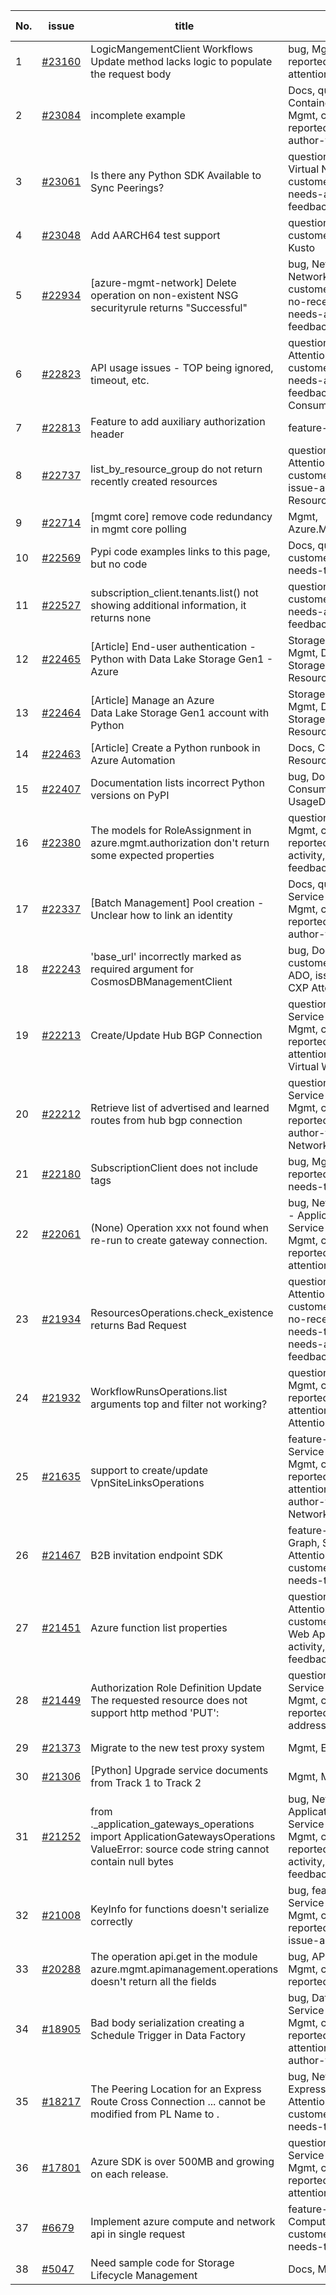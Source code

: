 | No. | issue | title | labels | assignees | bot advice | created date |
| ------ | ------ | ------ | ------ | ------ | ------ | :-----: |
|1|[#23160](https://github.com/Azure/azure-sdk-for-python/issues/23160)|LogicMangementClient Workflows Update method lacks logic to populate the request body|bug, Mgmt, customer-reported, needs-team-attention|msyyc|new comment|2022-02-21|
|2|[#23084](https://github.com/Azure/azure-sdk-for-python/issues/23084)|incomplete example|Docs, question, Container Instances, Mgmt, customer-reported, needs-author-feedback|Wzb123456789, msyyc||2022-02-16|
|3|[#23061](https://github.com/Azure/azure-sdk-for-python/issues/23061)|Is there any Python SDK Available to Sync Peerings?|question, Network - Virtual Network, Mgmt, customer-reported, needs-author-feedback|msyyc||2022-02-15|
|4|[#23048](https://github.com/Azure/azure-sdk-for-python/issues/23048)|Add AARCH64 test support|question, Mgmt, customer-reported, Kusto|msyyc|new comment|2022-02-14|
|5|[#22934](https://github.com/Azure/azure-sdk-for-python/issues/22934)|[azure-mgmt-network] Delete operation on non-existent NSG securityrule returns "Successful"|bug, Network - Virtual Network, Mgmt, customer-reported, no-recent-activity, needs-author-feedback|kazrael2119, msyyc||2022-02-05|
|6|[#22823](https://github.com/Azure/azure-sdk-for-python/issues/22823)|API usage issues - TOP being ignored, timeout, etc.|question, Service Attention, Mgmt, customer-reported, needs-author-feedback, Consumption - Billing|kazrael2119, msyyc||2022-01-28|
|7|[#22813](https://github.com/Azure/azure-sdk-for-python/issues/22813)|Feature to add auxiliary authorization header|feature-request, Mgmt|msyyc|new issue|2022-01-28|
|8|[#22737](https://github.com/Azure/azure-sdk-for-python/issues/22737)|list_by_resource_group do not return recently created resources|question, Service Attention, Mgmt, customer-reported, issue-addressed, Resources|msyyc||2022-01-24|
|9|[#22714](https://github.com/Azure/azure-sdk-for-python/issues/22714)|[mgmt core] remove code redundancy in mgmt core polling|Mgmt, Azure.Mgmt.Core|msyyc|new issue|2022-01-21|
|10|[#22569](https://github.com/Azure/azure-sdk-for-python/issues/22569)|Pypi code examples links to this page, but no code|Docs, question, Mgmt, customer-reported, needs-team-attention|msyyc|new comment|2022-01-20|
|11|[#22527](https://github.com/Azure/azure-sdk-for-python/issues/22527)|subscription_client.tenants.list() not showing additional information, it returns none|question, Mgmt, customer-reported, needs-author-feedback, Resources|BigCat20196, msyyc||2022-01-17|
|12|[#22465](https://github.com/Azure/azure-sdk-for-python/issues/22465)|[Article] End-user authentication - Python with Data Lake Storage Gen1 - Azure|Storage, Docs, Client, Mgmt, Data Lake Storage Gen1, Resources|tasherif-msft, msyyc|no reply > 7|2022-01-12|
|13|[#22464](https://github.com/Azure/azure-sdk-for-python/issues/22464)|[Article] Manage an Azure Data Lake Storage Gen1 account with Python|Storage, Docs, Client, Mgmt, Data Lake Storage Gen1, Resources|tasherif-msft, msyyc|no reply > 7|2022-01-12|
|14|[#22463](https://github.com/Azure/azure-sdk-for-python/issues/22463)|[Article] Create a Python runbook in Azure Automation|Docs, Compute, Mgmt, Resources|msyyc|no reply > 7|2022-01-12|
|15|[#22407](https://github.com/Azure/azure-sdk-for-python/issues/22407)|Documentation lists incorrect Python versions on PyPI|bug, Docs, Mgmt, Consumption - UsageDetailsAndExport|msyyc|no reply > 7|2022-01-10|
|16|[#22380](https://github.com/Azure/azure-sdk-for-python/issues/22380)|The models for RoleAssignment in azure.mgmt.authorization don't return some expected properties|question, Authorization, Mgmt, customer-reported, no-recent-activity, needs-author-feedback|BigCat20196, msyyc||2022-01-07|
|17|[#22337](https://github.com/Azure/azure-sdk-for-python/issues/22337)|[Batch Management] Pool creation - Unclear how to link an identity|Docs, question, Batch, Service Attention, Mgmt, customer-reported, needs-author-feedback|kazrael2119, msyyc||2022-01-05|
|18|[#22243](https://github.com/Azure/azure-sdk-for-python/issues/22243)|'base_url' incorrectly marked as required argument for CosmosDBManagementClient|bug, Docs, Mgmt, customer-reported, ADO, issue-addressed, CXP Attention|msyyc, PramodValavala-MSFT||2021-12-21|
|19|[#22213](https://github.com/Azure/azure-sdk-for-python/issues/22213)|Create/Update Hub BGP Connection|question, Network, Service Attention, Mgmt, customer-reported, needs-team-attention, Network - Virtual WAN|msyyc|no reply > 7|2021-12-17|
|20|[#22212](https://github.com/Azure/azure-sdk-for-python/issues/22212)|Retrieve list of advertised and learned routes from hub bgp connection|question, Network, Service Attention, Mgmt, customer-reported, needs-author-feedback, Network - Virtual WAN|msyyc||2021-12-17|
|21|[#22180](https://github.com/Azure/azure-sdk-for-python/issues/22180)|SubscriptionClient does not include tags|bug, Mgmt, customer-reported, Subscription, needs-team-attention|BigCat20196, msyyc|no reply > 7|2021-12-15|
|22|[#22061](https://github.com/Azure/azure-sdk-for-python/issues/22061)|(None) Operation xxx not found when re-run to create gateway connection.|bug, Network, Network - Application Gateway, Service Attention, Mgmt, customer-reported, needs-team-attention|msyyc|no reply > 7|2021-12-07|
|23|[#21934](https://github.com/Azure/azure-sdk-for-python/issues/21934)|ResourcesOperations.check_existence returns Bad Request|question, Service Attention, Mgmt, customer-reported, no-recent-activity, needs-team-attention, needs-author-feedback, Resources|SaurabhSharma-MSFT, msyyc|new comment|2021-11-30|
|24|[#21932](https://github.com/Azure/azure-sdk-for-python/issues/21932)|WorkflowRunsOperations.list arguments top and filter not working?|question, Logic App, Mgmt, customer-reported, needs-team-attention, CXP Attention|msyyc, SaurabhSharma-MSFT, PramodValavala-MSFT|new comment|2021-11-30|
|25|[#21635](https://github.com/Azure/azure-sdk-for-python/issues/21635)|support to create/update VpnSiteLinksOperations|feature-request, Service Attention, Mgmt, customer-reported, needs-team-attention, needs-author-feedback, Network - Private Link|RAY-316, msyyc||2021-11-07|
|26|[#21467](https://github.com/Azure/azure-sdk-for-python/issues/21467)|B2B invitation endpoint SDK|feature-request, Graph, Service Attention, Mgmt, customer-reported, needs-team-attention|msyyc|new comment|2021-10-28|
|27|[#21451](https://github.com/Azure/azure-sdk-for-python/issues/21451)|Azure function list properties|question, Service Attention, Mgmt, customer-reported, Web Apps, no-recent-activity, needs-author-feedback|BigCat20196, msyyc||2021-10-27|
|28|[#21449](https://github.com/Azure/azure-sdk-for-python/issues/21449)|Authorization Role Definition Update The requested resource does not support http method 'PUT': |question, Authorization, Service Attention, Mgmt, customer-reported, issue-addressed|BigCat20196, msyyc||2021-10-27|
|29|[#21373](https://github.com/Azure/azure-sdk-for-python/issues/21373)|Migrate to the new test proxy system|Mgmt, Epic, MQ|msyyc|no reply > 7|2021-10-22|
|30|[#21306](https://github.com/Azure/azure-sdk-for-python/issues/21306)|[Python] Upgrade service documents from Track 1 to Track 2|Mgmt, MQ|msyyc|no reply > 7|2021-10-18|
|31|[#21252](https://github.com/Azure/azure-sdk-for-python/issues/21252)|from ._application_gateways_operations import ApplicationGatewaysOperations  ValueError: source code string cannot contain null bytes|bug, Network - Application Gateway, Service Attention, Mgmt, customer-reported, no-recent-activity, needs-author-feedback|RAY-316, msyyc||2021-10-14|
|32|[#21008](https://github.com/Azure/azure-sdk-for-python/issues/21008)|KeyInfo for functions doesn't serialize correctly|bug, feature-request, Service Attention, Mgmt, customer-reported, Web Apps, issue-addressed|Wzb123456789, BigCat20196, msyyc||2021-10-01|
|33|[#20288](https://github.com/Azure/azure-sdk-for-python/issues/20288)|The operation api.get in the module azure.mgmt.apimanagement.operations doesn't return all the fields|bug, API Management, Mgmt, customer-reported|BigCat20196, msyyc|new comment|2021-08-16|
|34|[#18905](https://github.com/Azure/azure-sdk-for-python/issues/18905)|Bad body serialization creating a Schedule Trigger in Data Factory|bug, Data Factory, Service Attention, Mgmt, customer-reported, needs-team-attention, needs-author-feedback|kazrael2119, msyyc||2021-05-25|
|35|[#18217](https://github.com/Azure/azure-sdk-for-python/issues/18217)|The Peering Location for an Express Route Cross Connection ... cannot be modified from PL Name to .|bug, Network - ExpressRoute, Service Attention, Mgmt, customer-reported, needs-team-attention|msyyc|new comment|2021-04-22|
|36|[#17801](https://github.com/Azure/azure-sdk-for-python/issues/17801)|Azure SDK is over 500MB and growing on each release.|question, Network, Service Attention, Mgmt, customer-reported, needs-team-attention|lmazuel, msyyc|new comment|2021-04-05|
|37|[#6679](https://github.com/Azure/azure-sdk-for-python/issues/6679)|Implement azure compute and network api in single request|feature-request, Compute - VM, Mgmt, customer-reported, needs-team-attention|msyyc|new comment|2019-08-06|
|38|[#5047](https://github.com/Azure/azure-sdk-for-python/issues/5047)|Need sample code for Storage Lifecycle Management|Docs, Mgmt|msyyc|new comment|2019-05-02|
